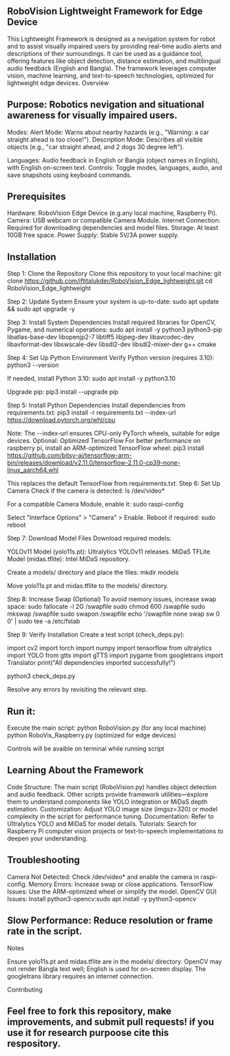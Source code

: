 ## RoboVision Lightweight Framework for Edge Device
This Lightweight Framework is designed as a nevigation system for robot and to assist visually impaired users by providing real-time audio alerts and descriptions of their surroundings. It can be used as a guidance tool, offering features like object detection, distance estimation, and multilingual audio feedback (English and Bangla). The framework leverages computer vision, machine learning, and text-to-speech technologies, optimized for lightweight edge devices.
Overview

## Purpose: Robotics nevigation and situational awareness for visually impaired users.
Modes:
Alert Mode: Warns about nearby hazards (e.g., "Warning: a car straight ahead is too close!").
Description Mode: Describes all visible objects (e.g., "car straight ahead, and 2 dogs 30 degree left").


Languages: Audio feedback in English or Bangla (object names in English), with English on-screen text.
Controls: Toggle modes, languages, audio, and save snapshots using keyboard commands.

## Prerequisites

Hardware: RoboVision Edge Device (e.g.any local machine, Raspberry Pi).
Camera: USB webcam or compatible Camera Module.
Internet Connection: Required for downloading dependencies and model files.
Storage: At least 10GB free space.
Power Supply: Stable 5V/3A power supply.

## Installation
Step 1: Clone the Repository
Clone this repository to your local machine:
git clone https://github.com/iftitalukder/RoboVision_Edge_lightweight.git
cd RoboVision_Edge_lightweight

Step 2: Update System
Ensure your system is up-to-date:
sudo apt update && sudo apt upgrade -y

Step 3: Install System Dependencies
Install required libraries for OpenCV, Pygame, and numerical operations:
sudo apt install -y python3 python3-pip libatlas-base-dev libopenjp2-7 libtiff5 libjpeg-dev libavcodec-dev libavformat-dev libswscale-dev libsdl2-dev libsdl2-mixer-dev g++ cmake

Step 4: Set Up Python Environment
Verify Python version (requires 3.10):
python3 --version

If needed, install Python 3.10:
sudo apt install -y python3.10

Upgrade pip:
pip3 install --upgrade pip

Step 5: Install Python Dependencies
Install dependencies from requirements.txt:
pip3 install -r requirements.txt --index-url https://download.pytorch.org/whl/cpu

Note: The --index-url ensures CPU-only PyTorch wheels, suitable for edge devices.
Optional: Optimized TensorFlow
For better performance on raspberry pi, install an ARM-optimized TensorFlow wheel:
pip3 install https://github.com/bitsy-ai/tensorflow-arm-bin/releases/download/v2.11.0/tensorflow-2.11.0-cp39-none-linux_aarch64.whl

This replaces the default TensorFlow from requirements.txt.
Step 6: Set Up Camera
Check if the camera is detected:
ls /dev/video*

For a compatible Camera Module, enable it:
sudo raspi-config

Select "Interface Options" > "Camera" > Enable. Reboot if required:
sudo reboot

Step 7: Download Model Files
Download required models:

YOLOv11 Model (yolo11s.pt): Ultralytics YOLOv11 releases.
MiDaS TFLite Model (midas.tflite): Intel MiDaS repository.

Create a models/ directory and place the files:
mkdir models

Move yolo11s.pt and midas.tflite to the models/ directory.

Step 8: Increase Swap (Optional)
To avoid memory issues, increase swap space:
sudo fallocate -l 2G /swapfile
sudo chmod 600 /swapfile
sudo mkswap /swapfile
sudo swapon /swapfile
echo '/swapfile none swap sw 0 0' | sudo tee -a /etc/fstab

Step 9: Verify Installation
Create a test script (check_deps.py):

import cv2
import torch
import numpy
import tensorflow
from ultralytics import YOLO
from gtts import gTTS
import pygame
from googletrans import Translator
print("All dependencies imported successfully!")

python3 check_deps.py

Resolve any errors by revisiting the relevant step.

## Run it:

Execute the main script:
python RoboVision.py (for any local machine)
python RoboVis_Raspberry.py (optimized for edge devices)

Controls will be avaible on terminal while running script

## Learning About the Framework

Code Structure: The main script (RoboVision.py) handles object detection and audio feedback. Other scripts provide framework utilities—explore them to understand components like YOLO integration or MiDaS depth estimation.
Customization: Adjust YOLO image size (imgsz=320) or model complexity in the script for performance tuning.
Documentation: Refer to Ultralytics YOLO and MiDaS for model details.
Tutorials: Search for Raspberry Pi computer vision projects or text-to-speech implementations to deepen your understanding.

## Troubleshooting

Camera Not Detected: Check /dev/video* and enable the camera in raspi-config.
Memory Errors: Increase swap or close applications.
TensorFlow Issues: Use the ARM-optimized wheel or simplify the model.
OpenCV GUI Issues: Install python3-opencv:sudo apt install -y python3-opencv


## Slow Performance: Reduce resolution or frame rate in the script.

Notes

Ensure yolo11s.pt and midas.tflite are in the models/ directory.
OpenCV may not render Bangla text well; English is used for on-screen display.
The googletrans library requires an internet connection.

Contributing
## Feel free to fork this repository, make improvements, and submit pull requests! if you use it for research purpoose cite this respository.
